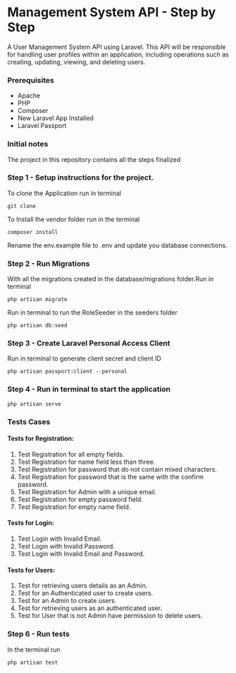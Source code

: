 # Management System API - Step by Step
A User Management System API using Laravel. This API will be responsible for handling user profiles within an application, including operations such as creating, updating, viewing, and deleting users.

### Prerequisites
* Apache
* PHP
* Composer
* New Laravel App Installed
* Laravel Passport

### Initial notes
The project in this repository contains all the steps finalized

### Step 1 - Setup instructions for the project.
To clone the Application run in terminal
```
git clone 
```
To Install the vendor folder run in the terminal
```
composer install
```
Rename the env.example file to .env and update you database connections.

### Step 2 - Run Migrations
With all the migrations created in the database/migrations folder.Run in terminal
```
php artisan migrate
```
Run in terminal to run the RoleSeeder in the seeders folder
```
php artisan db:seed
```
### Step 3 - Create Laravel Personal Access Client
Run in terminal to generate client secret and client ID
```
php artisan passport:client --personal
```
### Step 4 - Run in terminal to start the application
```
php artisan serve
```
### Tests Cases

 #### Tests for Registration:
1. Test Registration for all empty fields.
2. Test Registration for name field less than three.
3. Test Registration for password that do not contain mixed characters.
4. Test Registration for password that is the same with the confirm password.
5. Test Registration for Admin with a unique email.
6. Test Registration for empty password field.
7. Test Registration for empty name field.

 #### Tests for Login:
1. Test Login with Invalid Email.
2. Test Login with Invalid Password.
3. Test Login with Invalid Email and Password.

 #### Tests for Users:
1. Test for retrieving users details as an Admin.
2. Test for an Authenticated user to create users.
3. Test for an Admin to create users.
4. Test for retrieving users as an authenticated user.
5. Test for User that is not Admin have permission to delete users.


### Step 6 - Run tests
In the terminal run
```
php artisan test
```
